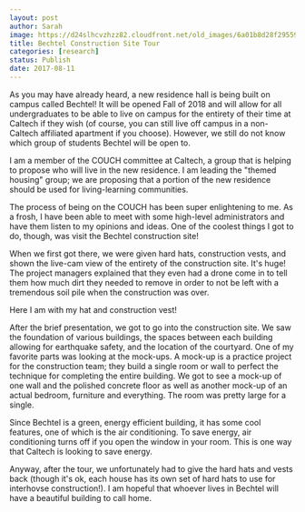 ```yaml
---
layout: post
author: Sarah
image: https://d24slhcvzhzz82.cloudfront.net/old_images/6a01b8d28f2955970c01b7c90d41ec970b-pi.jpg
title: Bechtel Construction Site Tour
categories: [research]
status: Publish
date: 2017-08-11
---
```



As you may have already heard, a new residence hall is being built on campus called Bechtel! It will be opened Fall of 2018 and will allow for all undergraduates to be able to live on campus for the entirety of their time at Caltech if they wish (of course, you can still live off campus in a non-Caltech affiliated apartment if you choose). However, we still do not know which group of students Bechtel will be open to.

I am a member of the COUCH committee at Caltech, a group that is helping to propose who will live in the new residence. I am leading the "themed housing" group; we are proposing that a portion of the new residence should be used for living-learning communities.

The process of being on the COUCH has been super enlightening to me. As a frosh, I have been able to meet with some high-level administrators and have them listen to my opinions and ideas. One of the coolest things I got to do, though, was visit the Bechtel construction site!

When we first got there, we were given hard hats, construction vests, and shown the live-cam view of the entirety of the construction site. It's huge! The project managers explained that they even had a drone come in to tell them how much dirt they needed to remove in order to not be left with a tremendous soil pile when the construction was over.

Here I am with my hat and construction vest!

After the brief presentation, we got to go into the construction site. We saw the foundation of various buildings, the spaces between each building allowing for earthquake safety, and the location of the courtyard. One of my favorite parts was looking at the mock-ups. A mock-up is a practice project for the construction team; they build a single room or wall to perfect the technique for completing the entire building. We got to see a mock-up of one wall and the polished concrete floor as well as another mock-up of an actual bedroom, furniture and everything. The room was pretty large for a single.

Since Bechtel is a green, energy efficient building, it has some cool features, one of which is the air conditioning. To save energy, air conditioning turns off if you open the window in your room. This is one way that Caltech is looking to save energy.

Anyway, after the tour, we unfortunately had to give the hard hats and vests back (though it's ok, each house has its own set of hard hats to use for interhovse construction!). I am hopeful that whoever lives in Bechtel will have a beautiful building to call home.

